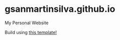 # gsanmartinsilva.github.io
My Personal Website

Build using [this template!](https://github.com/gsanmartinsilva/minimal-academic-website)
